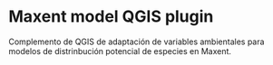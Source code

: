 # Maxent model QGIS plugin

Complemento de QGIS de adaptación de variables ambientales para modelos de distrinbución potencial de especies en Maxent.
